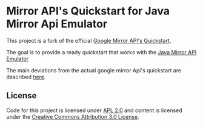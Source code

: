 Mirror API's Quickstart for Java Mirror Api Emulator
====================================================

This project is a fork of the official [Google Mirror API's Quickstart](https://github.com/googleglass/mirror-quickstart-java).

The goal is to provide a ready quickstart that works with the [Java Mirror API Emulator](https://github.com/MarcosBermudez/java-mirror-api-emulator)


The main deviations from the actual google mirror Api's quickstart are described [here](http://marcosbermudez.github.io/java-mirror-api-emulator/).


## License
Code for this project is licensed under [APL 2.0](http://www.apache.org/licenses/LICENSE-2.0.html)
and content is licensed under the
[Creative Commons Attribution 3.0 License](http://creativecommons.org/licenses/by/3.0/).

